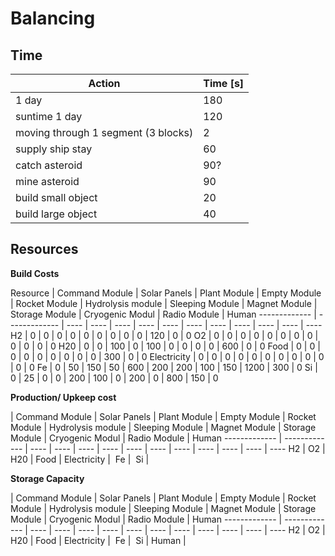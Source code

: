 Balancing
=========

Time
----

Action  | Time [s]
------------- | -------------
1 day | 180
suntime 1 day | 120
moving through 1 segment (3 blocks) | 2
supply ship stay | 60
catch asteroid | 90?
mine asteroid | 90
build small object | 20
build large object  | 40

Resources
---------

**Build Costs**

Resource  | Command Module | Solar Panels |	Plant Module |	Empty Module |	Rocket Module |	Hydrolysis module |	Sleeping Module |	Magnet Module |	Storage Module |	Cryogenic Modul |	Radio Module |	Human
------------- | ------------- | ---- | ---- | ---- | ---- | ---- | ---- | ---- | ---- | ---- | ---- | ----
H2 | 0 | 0 | 0 | 0 | 0 | 0 | 0 | 0 | 0 | 120 | 0 | 0
O2 | 0 | 0 | 0 | 0 | 0 | 0 | 0 | 0 | 0 | 0 | 0 | 0
H20 | 0 | 0 | 100 |	0 |	100 | 0 | 0 | 0 | 0 | 600 | 0 | 0
Food | 0 | 0 | 0 | 0 | 0 | 0 | 0 | 0 | 0 | 300 | 0 | 0
Electricity | 0 | 0 | 0 | 0 | 0 | 0 | 0 | 0 | 0 | 0 | 0 | 0
Fe | 0 | 50 | 150 | 50 | 600 | 200 | 200 | 100 | 150 | 1200 | 300 | 0
Si | 0 | 25 | 0 | 0 | 200 | 100 | 0 | 200 | 0 | 800 | 150 | 0

**Production/ Upkeep cost**

  | Command Module | Solar Panels |	Plant Module |	Empty Module |	Rocket Module |	Hydrolysis module |	Sleeping Module |	Magnet Module |	Storage Module |	Cryogenic Modul |	Radio Module |	Human
------------- | ------------- | ---- | ---- | ---- | ---- | ---- | ---- | ---- | ---- | ---- | ---- | ----
H2 | 
O2 | 
H20 | 
Food | 
Electricity | 
Fe | 
Si | 

**Storage Capacity**

  | Command Module | Solar Panels |	Plant Module |	Empty Module |	Rocket Module |	Hydrolysis module |	Sleeping Module |	Magnet Module |	Storage Module |	Cryogenic Modul |	Radio Module |	Human
------------- | ------------- | ---- | ---- | ---- | ---- | ---- | ---- | ---- | ---- | ---- | ---- | ----
H2 | 
O2 | 
H20 | 
Food | 
Electricity | 
Fe | 
Si | 
Human |
